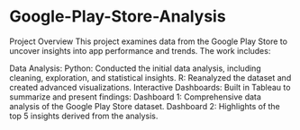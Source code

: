 # Google-Play-Store-Analysis
Project Overview
This project examines data from the Google Play Store to uncover insights into app performance and trends. The work includes:

Data Analysis:
Python: Conducted the initial data analysis, including cleaning, exploration, and statistical insights.
R: Reanalyzed the dataset and created advanced visualizations.
Interactive Dashboards: Built in Tableau to summarize and present findings:
Dashboard 1: Comprehensive data analysis of the Google Play Store dataset.
Dashboard 2: Highlights of the top 5 insights derived from the analysis.
